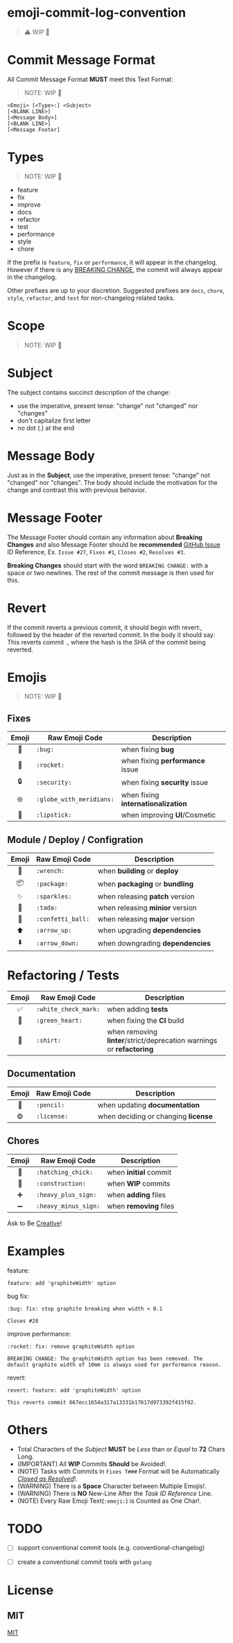 # emoji-commit-log-convention

> :warning: WIP :construction:


# Commit Message Format
All Commit Message Format **MUST** meet this Text Format:

> NOTE: WIP :construction:
```
<Emoji> [<Type>:] <Subject>
[<BLANK LINE>]
[<Message Body>]
[<BLANK LINE>]
[<Message Footer]
```


# Types
> NOTE: WIP :construction:

- feature
- fix
- improve
- docs
- refactor
- test
- performance
- style
- chore

If the prefix is `feature`, `fix` or `performance`, it will appear in the changelog. However if there is any [BREAKING CHANGE](#footer), the commit will always appear in the changelog.

Other prefixes are up to your discretion. Suggested prefixes are `docs`, `chore`, `style`, `refactor`, and `test` for non-changelog related tasks.


# Scope
> NOTE: WIP :construction:


# Subject
The subject contains succinct description of the change:

* use the imperative, present tense: "change" not "changed" nor "changes"
* don't capitalize first letter
* no dot (.) at the end


# Message Body
Just as in the **Subject**, use the imperative, present tense: "change" not "changed" nor "changes". The body should include the motivation for the change and contrast this with previous behavior.


# Message Footer
The Message Footer should contain any information about **Breaking Changes** and also Message Footer should be **recommended** [GitHub Issue](https://github.com/features#issues) ID Reference, Ex. `Issue #27`, `Fixes #1`, `Closes #2`, `Resolves #3`.

**Breaking Changes** should start with the word `BREAKING CHANGE:` with a space or two newlines. The rest of the commit message is then used for this.


# Revert
If the commit reverts a previous commit, it should begin with revert:, followed by the header of the reverted commit. In the body it should say: This reverts commit <hash>., where the hash is the SHA of the commit being reverted.


# Emojis
> NOTE: WIP :construction:

## Fixes

| Emoji | Raw Emoji Code | Description |
|:---:|---|---|
| :bug: | `:bug:` | when fixing **bug** |
| :rocket: | `:rocket:` | when fixing **performance** issue |
| :lock: | `:security:` | when fixing **security** issue |
| :globe_with_meridians: | `:globe_with_meridians:` | when fixing **internationalization** |
| :lipstick: | `:lipstick:` | when improving **UI**/Cosmetic |


## Module / Deploy / Configration

| Emoji | Raw Emoji Code | Description |
|:---:|---|---|
| :wrench: | `:wrench:` | when **building** or **deploy** |
| :package: | `:package:` | when **packaging** or **bundling** |
| :sparkles: | `:sparkles:` | when releasing **patch** version |
| :tada: | `:tada:` | when releasing **minior** version |
| :confetti_ball: | `:confetti_ball:` | when releasing **major** version |
| :arrow_up: | `:arrow_up:` | when upgrading **dependencies** |
| :arrow_down: | `:arrow_down:` | when downgrading **dependencies** |

# Refactoring / Tests

| Emoji | Raw Emoji Code | Description |
|:---:|---|---|
| :white_check_mark: | `:white_check_mark:` | when adding **tests** |
| :green_heart: | `:green_heart:` | when fixing the **CI** build |
| :shirt: | `:shirt:` | when removing **linter**/strict/deprecation warnings or **refactoring** |

## Documentation

| Emoji | Raw Emoji Code | Description |
|:---:|---|---|
| :pencil: | `:pencil:` | when updating  **documentation** |
| :copyright: | `:license:` | when deciding or changing **license** |

## Chores

| Emoji | Raw Emoji Code | Description |
|:---:|---|---|
| :hatching_chick: | `:hatching_chick:` | when **initial** commit |
| :construction: | `:construction:` | when **WIP** commits |
| :heavy_plus_sign: | `:heavy_plus_sign:` | when **adding** files |
| :heavy_minus_sign: | `:heavy_minus_sign:` | when **removing** files |


Ask to Be [Creative](http://www.emoji-cheat-sheet.com/)!


# Examples

feature:
```
feature: add 'graphiteWidth' option
```

bug fix:
```
:bug: fix: stop graphite breaking when width < 0.1

Closes #28
```

improve performance:
```
:rocket: fix: remove graphiteWidth option

BREAKING CHANGE: The graphiteWidth option has been removed. The default graphite width of 10mm is always used for performance reason.
```

revert:
```
revert: feature: add 'graphiteWidth' option

This reverts commit 667ecc1654a317a13331b17617d973392f415f02.
```


# Others
- Total Characters of the _Subject_ **MUST** be _Less_ than or _Equal_ to **72** Chars Long.
- (IMPORTANT) All **WIP** Commits **Should** be Avoided!.
- (NOTE) Tasks with Commits in `Fixes T###` Format will be Automatically [_Closed as Resolved_](https://help.github.com/articles/closing-issues-via-commit-messages/)!.
- (WARNING) There is a **Space** Character between Multiple Emojis!.
- (WARNING) There is **NO** New-Line After the _Task ID Reference_ Line.
- (NOTE) Every Raw Emoji Text(`:emoji:`) is Counted as One Char!.


# TODO
- [ ] support conventional commit tools (e.g. conventional-changelog)
- [ ] create a conventional commit tools with `golang`


# License

## MIT

[MIT](http://opensource.org/licenses/MIT)

